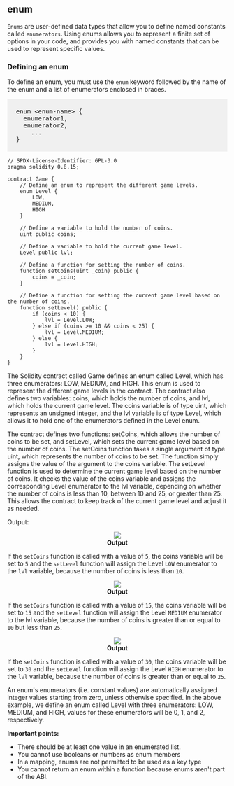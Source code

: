 ## enum

`Enums` are user-defined data types that allow you to define named constants called `enumerators`. Using enums allows you to represent a finite set of options in your code, and provides you with named constants that can be used to represent specific values.

### Defining an enum

To define an enum, you must use the `enum` keyword followed by the name of the enum and a list of enumerators enclosed in braces. 

<pre style="background: rgba(0,0,0,.05); padding:20px">
enum &lt;enum-name&gt; {
  enumerator1,
  enumerator2,
	...
}
</pre>

```sol
// SPDX-License-Identifier: GPL-3.0
pragma solidity 0.8.15;

contract Game {
    // Define an enum to represent the different game levels.
    enum Level {
        LOW,
        MEDIUM,
        HIGH
    }

    // Define a variable to hold the number of coins.
    uint public coins;

    // Define a variable to hold the current game level.
    Level public lvl;

    // Define a function for setting the number of coins.
    function setCoins(uint _coin) public {
        coins = _coin;
    }

    // Define a function for setting the current game level based on the number of coins.
    function setLevel() public {
        if (coins < 10) {
            lvl = Level.LOW;
        } else if (coins >= 10 && coins < 25) {
            lvl = Level.MEDIUM;
        } else {
            lvl = Level.HIGH;
        }
    }
}
```

The Solidity contract called Game defines an enum called Level, which has three enumerators: LOW, MEDIUM, and HIGH. This enum is used to represent the different game levels in the contract. The contract also defines two variables: coins, which holds the number of coins, and lvl, which holds the current game level. The coins variable is of type uint, which represents an unsigned integer, and the lvl variable is of type Level, which allows it to hold one of the enumerators defined in the Level enum.

The contract defines two functions: setCoins, which allows the number of coins to be set, and setLevel, which sets the current game level based on the number of coins. The setCoins function takes a single argument of type uint, which represents the number of coins to be set. The function simply assigns the value of the argument to the coins variable. The setLevel function is used to determine the current game level based on the number of coins. It checks the value of the coins variable and assigns the corresponding Level enumerator to the lvl variable, depending on whether the number of coins is less than 10, between 10 and 25, or greater than 25. This allows the contract to keep track of the current game level and adjust it as needed.

Output:
 <center><img class="image" src="./assets/images/enum-example-output-1.JPG" ></center>
 <b><center class="img-label">Output</center></b>

If the `setCoins` function is called with a value of `5`, the coins variable will be set to `5` and the `setLevel` function will assign the Level `LOW` enumerator to the `lvl` variable, because the number of coins is less than `10`. 

 <center><img class="image" src="./assets/images/enum-example-output-2.JPG" ></center>
 <b><center class="img-label">Output</center></b>

If the `setCoins` function is called with a value of `15`, the coins variable will be set to `15` and the `setLevel` function will assign the Level `MEDIUM` enumerator to the lvl variable, because the number of coins is greater than or equal to `10` but less than `25`. 

 <center><img class="image" src="./assets/images/enum-example-output-3.JPG" ></center>
 <b><center class="img-label">Output</center></b>

If the `setCoins` function is called with a value of `30`, the coins variable will be set to `30` and the `setLevel` function will assign the Level `HIGH` enumerator to the `lvl` variable, because the number of coins is greater than or equal to `25`.

An enum's enumerators (i.e. constant values) are automatically assigned integer values starting from zero, unless otherwise specified. In the above example, we define an enum called Level with three enumerators: LOW, MEDIUM, and HIGH, values for these enumerators will be 0, 1, and 2, respectively.

**Important points:**
- There should be at least one value in an enumerated list.
- You cannot use booleans or numbers as enum members
- In a mapping, enums are not permitted to be used as a key type
- You cannot return an enum within a function because enums aren't part of the ABI.
